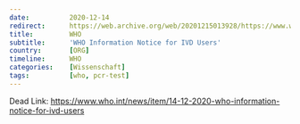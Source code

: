 ```yaml
---
date:          2020-12-14
redirect:      https://web.archive.org/web/20201215013928/https://www.who.int/news/item/14-12-2020-who-information-notice-for-ivd-users
title:         WHO
subtitle:      'WHO Information Notice for IVD Users'
country:       [ORG]
timeline:      WHO
categories:    [Wissenschaft]
tags:          [who, pcr-test]
---
```

Dead Link: https://www.who.int/news/item/14-12-2020-who-information-notice-for-ivd-users
